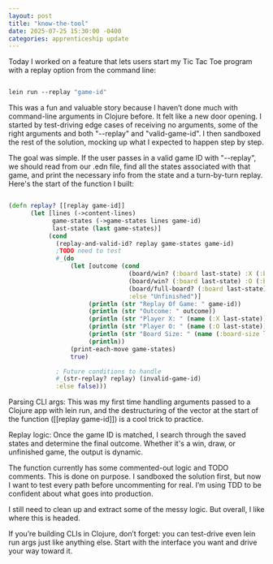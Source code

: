 ```yaml
---
layout: post
title: "know-the-tool"
date: 2025-07-25 15:30:00 -0400
categories: apprenticeship update
---
```


Today I worked on a feature that lets users start my Tic Tac Toe program with
a replay option from the command line:

```clojure

lein run --replay "game-id"

```

This was a fun and valuable story because I haven’t done much with command-line
arguments in Clojure before. It felt like a new door opening. I started by
test-driving edge cases of receiving no arguments, some of the right arguments
and both "--replay" and "valid-game-id". I then sandboxed the rest of the
solution, mocking up what I expected to happen step by step.

The goal was simple. If the user passes in a valid game ID with "--replay", we
should read from our .edn file, find all the states associated with that game,
and print the necessary info from the state and a turn-by-turn replay. Here's
the start of the function I built:

```clojure

(defn replay? [[replay game-id]]
      (let [lines (->content-lines)
            game-states (->game-states lines game-id)
            last-state (last game-states)]
           (cond
             (replay-and-valid-id? replay game-states game-id)
             ;TODO need to test
             #_(do
                 (let [outcome (cond
                                 (board/win? (:board last-state) :X (:board-size last-state)) "X Wins"
                                 (board/win? (:board last-state) :O (:board-size last-state)) "O Wins"
                                 (board/full-board? (:board last-state) (:board-size last-state)) "Draw"
                                 :else "Unfinished")]
                      (println (str "Replay Of Game: " game-id))
                      (println (str "Outcome: " outcome))
                      (println (str "Player X: " (name (:X last-state))))
                      (println (str "Player O: " (name (:O last-state))))
                      (println (str "Board Size: " (name (:board-size last-state))))
                      (println))
                 (print-each-move game-states)
                 true)

             ; Future conditions to handle
             #_(str-replay? replay) (invalid-game-id)
             :else false)))

```

Parsing CLI args: This was my first time handling arguments passed to a Clojure
app with lein run, and the destructuring of the vector at the start of the
function ([[replay game-id]]) is a cool trick to practice.

Replay logic: Once the game ID is matched, I search through the saved states
and determine the final outcome. Whether it's a win, draw, or unfinished game,
the output is dynamic.

The function currently has some commented-out logic and TODO comments. This is
done on purpose. I sandboxed the solution first, but now I want to test every
path before uncommenting for real. I’m using TDD to be confident about what
goes into production.

I still need to clean up and extract some of the messy logic. But overall, I
like where this is headed.

If you’re building CLIs in Clojure, don’t forget: you can test-drive even lein
run args just like anything else. Start with the interface you want and drive
your way toward it.